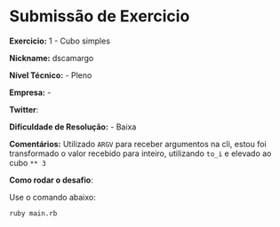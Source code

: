 # Submissão de Exercicio

**Exercicio:** 1 - Cubo simples

**Nickname:** dscamargo

**Nível Técnico:** - Pleno

**Empresa:** -

**Twitter**: 

**Dificuldade de Resolução:** - Baixa

**Comentários:**
Utilizado `ARGV` para receber argumentos na cli, estou foi transformado o valor recebido para inteiro, utilizando `to_i` e elevado ao cubo `** 3`

**Como rodar o desafio**: 

Use o comando abaixo: 
```bash
ruby main.rb
```

